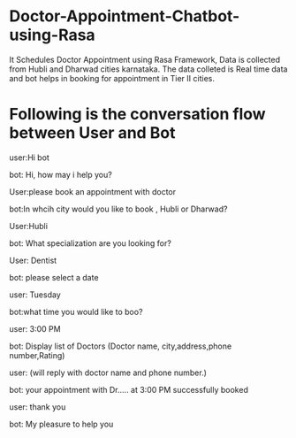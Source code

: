# Doctor-Appointment-Chatbot-using-Rasa
It Schedules Doctor Appointment using Rasa Framework, Data is collected from Hubli and Dharwad cities karnataka.
The data colleted is Real time data and bot helps in booking for appointment in Tier II cities.

# Following is the conversation flow between User and Bot

user:Hi bot

bot: Hi, how may i help you?

User:please book an appointment with doctor

bot:In whcih city would you like to book , Hubli or Dharwad?

User:Hubli

bot: What specialization are you looking for?

User: Dentist

bot: please select a date

user: Tuesday

bot:what time you would like to boo?

user: 3:00 PM

bot: Display list of Doctors (Doctor  name, city,address,phone number,Rating)

user: (will reply with doctor name and phone number.)

bot: your appointment with Dr..... at 3:00 PM successfully booked


user: thank you

bot: My pleasure to help you

